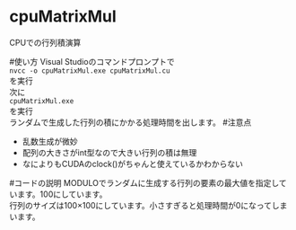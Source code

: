 cpuMatrixMul
======

CPUでの行列積演算

#使い方
Visual Studioのコマンドプロンプトで  
`nvcc -o cpuMatrixMul.exe cpuMatrixMul.cu`  
を実行  
次に  
`cpuMatrixMul.exe`  
を実行  
ランダムで生成した行列の積にかかる処理時間を出します。
#注意点
* 乱数生成が微妙
* 配列の大きさがint型なので大きい行列の積は無理
* なによりもCUDAのclock()がちゃんと使えているかわからない

#コードの説明
MODULOでランダムに生成する行列の要素の最大値を指定しています。100にしています。  
行列のサイズは100×100にしています。小さすぎると処理時間が0になってしまいます。
